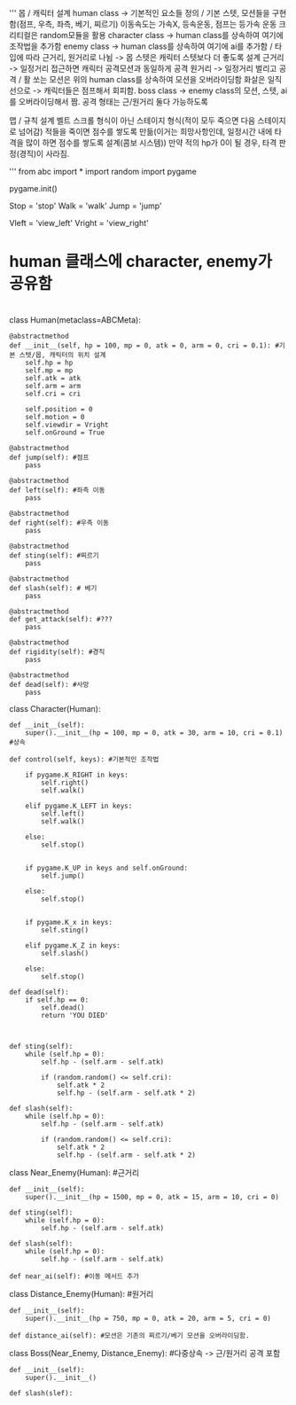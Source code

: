 '''
몹 / 캐릭터 설계
human class -> 기본적인 요소들 정의 / 기본 스텟, 모션들을 구현함(점프, 우측, 좌측, 베기, 찌르기)
    이동속도는 가속X, 등속운동, 점프는 등가속 운동
    크리티컬은 random모듈을 활용
character class -> human class를 상속하여 여기에 조작법을 추가함
enemy class -> human class를 상속하여 여기에 ai를 추가함 / 타입에 따라 근거리, 원거리로 나뉨 -> 몹 스텟은 캐릭터 스텟보다 더 좋도록 설계
    근거리 -> 일정거리 접근하면 캐릭터 공격모션과 동일하게 공격
    원거리 -> 일정거리 벌리고 공격 / 활 쏘는 모션은 위의 human class를 상속하여 모션을 오버라이딩함
        화살은 일직선으로 -> 캐릭터들은 점프해서 회피함.
boss class -> enemy class의 모션, 스텟, ai를 오버라이딩해서 짬. 공격 형태는 근/원거리 둘다 가능하도록

맵 / 규칙 설계
벨트 스크롤 형식이 아닌 스테이지 형식(적이 모두 죽으면 다음 스테이지로 넘어감)
적들을 죽이면 점수를 쌓도록 만듦(이거는 희망사항인데, 일정시간 내에 타격을 많이 하면 점수를 쌓도록 설계(콤보 시스템))
만약 적의 hp가 0이 될 경우, 타격 판정(경직)이 사라짐.

'''
from abc import *
import random
import pygame

pygame.init()

Stop = 'stop'
Walk = 'walk'
Jump = 'jump'

Vleft = 'view_left'
Vright = 'view_right'

# human 클래스에 character, enemy가 공유함
# 
class Human(metaclass=ABCMeta):      

    @abstractmethod
    def __init__(self, hp = 100, mp = 0, atk = 0, arm = 0, cri = 0.1): #기본 스텟/몹, 캐릭터의 위치 설계
        self.hp = hp
        self.mp = mp
        self.atk = atk
        self.arm = arm
        self.cri = cri

        self.position = 0
        self.motion = 0
        self.viewdir = Vright
        self.onGround = True

    @abstractmethod 
    def jump(self): #점프
        pass

    @abstractmethod
    def left(self): #좌측 이동
        pass

    @abstractmethod
    def right(self): #우측 이동
        pass
    
    @abstractmethod
    def sting(self): #찌르기
        pass

    @abstractmethod
    def slash(self): # 베기
        pass

    @abstractmethod
    def get_attack(self): #???
        pass

    @abstractmethod
    def rigidity(self): #경직
        pass

    @abstractmethod
    def dead(self): #사망
        pass

class Character(Human):

    def __init__(self):
        super().__init__(hp = 100, mp = 0, atk = 30, arm = 10, cri = 0.1) #상속

    def control(self, keys): #기본적인 조작법

        if pygame.K_RIGHT in keys:
            self.right()
            self.walk()

        elif pygame.K_LEFT in keys:
            self.left()
            self.walk()

        else:
            self.stop()


        if pygame.K_UP in keys and self.onGround:
            self.jump()

        else:
            self.stop()


        if pygame.K_x in keys:
            self.sting()
        
        elif pygame.K_Z in keys:
            self.slash()
        
        else:
            self.stop()

    def dead(self):
        if self.hp == 0:
            self.dead()
            return 'YOU DIED'
        


    def sting(self):
        while (self.hp = 0):
            self.hp - (self.arm - self.atk)

            if (random.random() <= self.cri):
                self.atk * 2    
                self.hp - (self.arm - self.atk * 2)

    def slash(self):
        while (self.hp = 0):
            self.hp - (self.arm - self.atk)

            if (random.random() <= self.cri):
                self.atk * 2    
                self.hp - (self.arm - self.atk * 2)



class Near_Enemy(Human): #근거리

    def __init__(self):
        super().__init__(hp = 1500, mp = 0, atk = 15, arm = 10, cri = 0)

    def sting(self):
        while (self.hp = 0):
            self.hp - (self.arm - self.atk)

    def slash(self):
        while (self.hp = 0):
            self.hp - (self.arm - self.atk)

    def near_ai(self): #이동 메서드 추가


class Distance_Enemy(Human): #원거리

    def __init__(self):
        super().__init__(hp = 750, mp = 0, atk = 20, arm = 5, cri = 0)

    def distance_ai(self): #모션은 기존의 찌르기/베기 모션을 오버라이딩함.


class Boss(Near_Enemy, Distance_Enemy): #다중상속 -> 근/원거리 공격 포함

    def __init__(self):
        super().__init__()

    def slash(slef):
